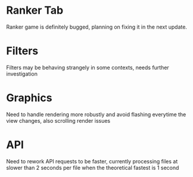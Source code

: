 # Ranker Tab
Ranker game is definitely bugged, planning on fixing it in the next update.

# Filters
Filters may be behaving strangely in some contexts, needs further investigation

# Graphics
Need to handle rendering more robustly and avoid flashing everytime the view changes, also scrolling render issues

# API
Need to rework API requests to be faster, currently processing files at slower than  2 seconds per file when the theoretical fastest is 1 second